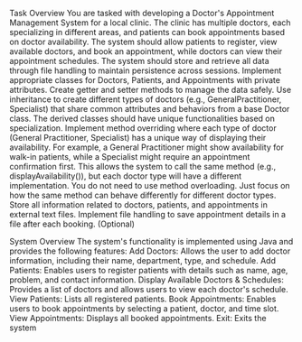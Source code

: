 Task Overview
You are tasked with developing a Doctor's Appointment Management System for a local clinic. The clinic has multiple doctors, each specializing in different areas, and patients can book appointments based on doctor availability. The system should allow patients to register, view available doctors, and book an appointment, while doctors can view their appointment schedules. The system should store and retrieve all data through file handling to maintain persistence across sessions.
Implement appropriate classes for Doctors, Patients, and Appointments with private attributes. Create getter and setter methods to manage the data safely.
Use inheritance to create different types of doctors (e.g., GeneralPractitioner, Specialist) that share common attributes and behaviors from a base Doctor class. The derived classes should have unique functionalities based on specialization.
Implement method overriding where each type of doctor (General Practitioner, Specialist) has a unique way of displaying their availability. For example, a General Practitioner might show availability for walk-in patients, while a Specialist might require an appointment confirmation first. This allows the system to call the same method (e.g., displayAvailability()), but each doctor type will have a different implementation. You do not need to use method overloading. Just focus on how the same method can behave differently for different doctor types.
Store all information related to doctors, patients, and appointments in external text files. Implement file handling to save appointment details in a file after each booking. (Optional)


System Overview
The system's functionality is implemented using Java and provides the following features:
Add Doctors: Allows the user to add doctor information, including their name, department, type, and schedule.
Add Patients: Enables users to register patients with details such as name, age, problem, and contact information.
Display Available Doctors & Schedules: Provides a list of doctors and allows users to view each doctor's schedule.
View Patients: Lists all registered patients.
Book Appointments: Enables users to book appointments by selecting a patient, doctor, and time slot.
View Appointments: Displays all booked appointments.
Exit: Exits the system
